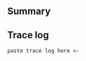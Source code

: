 <!--
If you found a bug in our Rust rework, you are of course free to report an
issue.  Many of these regressions however are already documented on the issue
tracker https://gitlab.com/rubdos/whisperfish/-/issues, so please search
thoroughly before posting, or ask on Matrix #whisperfish:rubdos.be or Freenode
#whisperfish for some help.
-->

## Summary

<!-- summarize the regression: what was the expected behaviour, what did 0.5
do, what does our version do. -->

## Trace log

<!--
Please run harbour-whisperfish from the command-line as follows:

  $ harbour-whisperfish --verbose 2> /tmp/whisperfish-log.txt

Reproduce the issue, **CENSOR THE FILE**, and include the file in `/tmp/whisperfish-log.txt`
For more info about the log and censoring, check
https://gitlab.com/rubdos/whisperfish/-/wikis/home#censor-your-logs
-->

```
paste trace log here <-
```
